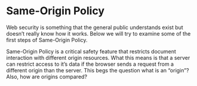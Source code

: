 # Same-Origin Policy

Web security is something that the general public understands exist but doesn’t really know how it works. Below we will try to examine some of the first steps of Same-Origin Policy.

Same-Origin Policy is a critical safety feature that restricts document interaction with different origin resources. What this means is that a server can restrict access to it’s data if the browser sends a request from a different origin than the server. This begs the question what is an “origin”? Also, how are origins compared?
